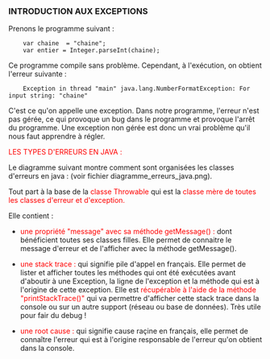 ### INTRODUCTION AUX EXCEPTIONS

Prenons le programme suivant : 

        var chaine  = "chaine";
        var entier = Integer.parseInt(chaine);

Ce programme compile sans problème. Cependant, à l'exécution, on obtient l'erreur suivante :

        Exception in thread "main" java.lang.NumberFormatException: For input string: "chaine"

C'est ce qu'on appelle une exception. 
Dans notre programme, l'erreur n'est pas gérée, ce qui provoque un bug dans le programme et provoque l'arrêt du programme. Une exception non gérée est donc un vrai problème qu'il nous faut apprendre à régler.

<font color=red> LES TYPES D'ERREURS EN JAVA :</font>

Le diagramme suivant montre comment sont organisées les classes d'erreurs en java :
(voir fichier diagramme_erreurs_java.png).

Tout part à la base de la <font color=red>classe Throwable</font> qui est la <font color=red>classe mère de toutes les
classes
d'erreur et d'exception.</font>

Elle contient :

* <font color=red>une propriété "message" avec sa méthode getMessage() : </font> dont bénéficient toutes ses classes
  filles.
  Elle permet de connaitre le message d'erreur et de l'afficher avec la méthode getMessage().


* <font color=red>une stack trace :</font> qui signifie pile d'appel en français. Elle permet de lister et afficher
  toutes les méthodes
  qui ont été exécutées avant d'aboutir à une Exception, la ligne de l'exception et la méthode qui est à l'origine de
  cette exception.
  Elle est <font color=red> récupérable à l'aide de la méthode "printStackTrace()"</font> qui va permettre d'afficher
  cette stack trace
  dans la console ou sur un autre support (réseau ou base de données).
  Très utile pour fair du debug !


* <font color=red> une root cause : </font> qui signifie cause raçine en français, elle permet de connaître l'erreur qui est à l'origine responsable de l'erreur qu'on obtient dans la console.
